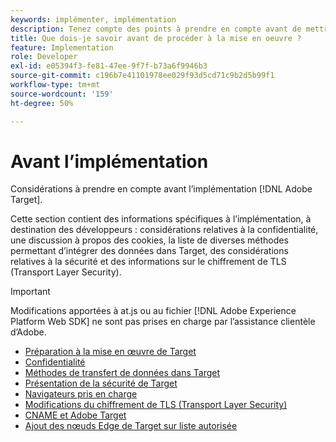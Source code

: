 ```yaml
---
keywords: implémenter, implémentation
description: Tenez compte des points à prendre en compte avant de mettre en oeuvre Adobe Target.
title: Que dois-je savoir avant de procéder à la mise en oeuvre ?
feature: Implementation
role: Developer
exl-id: e05394f3-fe81-47ee-9f7f-b73a6f9946b3
source-git-commit: c196b7e41101978ee029f93d5cd71c9b2d5b99f1
workflow-type: tm+mt
source-wordcount: '159'
ht-degree: 50%

---
```


# Avant l’implémentation

Considérations à prendre en compte avant l’implémentation [!DNL Adobe Target].

Cette section contient des informations spécifiques à l’implémentation, à destination des développeurs : considérations relatives à la confidentialité, une discussion à propos des cookies, la liste de diverses méthodes permettant d’intégrer des données dans Target, des considérations relatives à la sécurité et des informations sur le chiffrement de TLS (Transport Layer Security).

>[!IMPORTANT]
>
>Modifications apportées à at.js ou au fichier [!DNL Adobe Experience Platform Web SDK] ne sont pas prises en charge par l’assistance clientèle d’Adobe.

- [Préparation à la mise en œuvre de Target](https://developer.adobe.com/target/before-implement/prepare-to-implement-target/)
- [Confidentialité](https://developer.adobe.com/target/before-implement/privacy/privacy/)
- [Méthodes de transfert de données dans Target](https://developer.adobe.com/target/before-implement/methods-to-get-data-into-target/methods-to-get-data-into-target/)
- [Présentation de la sécurité de Target](https://developer.adobe.com/target/before-implement/target-security-overview/)
- [Navigateurs pris en charge](https://developer.adobe.com/target/before-implement/supported-browsers/)
- [Modifications du chiffrement de TLS (Transport Layer Security)](https://developer.adobe.com/target/before-implement/tls-transport-layer-security-encryption/)
- [CNAME et Adobe Target](https://developer.adobe.com/target/before-implement/implement-cname-support-in-target/)
- [Ajout des nœuds Edge de Target sur liste autorisée](https://developer.adobe.com/target/before-implement/privacy/allowlist-edges/)

